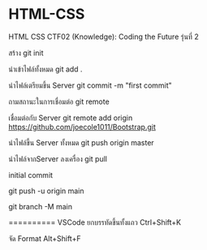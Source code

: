 # HTML-CSS
HTML CSS CTF02 (Knowledge): Coding the Future รุ่นที่ 2


สร้าง
git init

นำเข้าไฟล์ทั้งหมด
git add . 


นำไฟล์เตรียมขึ้น Server
git commit -m "first commit"


ถามสถานะในการเชื่อมต่อ
git remote

เชื่อมต่อกับ Server
git remote add origin https://github.com/joecole1011/Bootstrap.git

นำไฟล์ขี้น Server ทั้งหมด
git push origin master

นำไฟล์จากServer ลงเครื่อง
git pull

initial commit

git push -u origin main


git branch -M main

==========
VSCode
ยกบรรทัดขึ้นทั้งแถว
Ctrl+Shift+K

จัด Format
Alt+Shift+F
